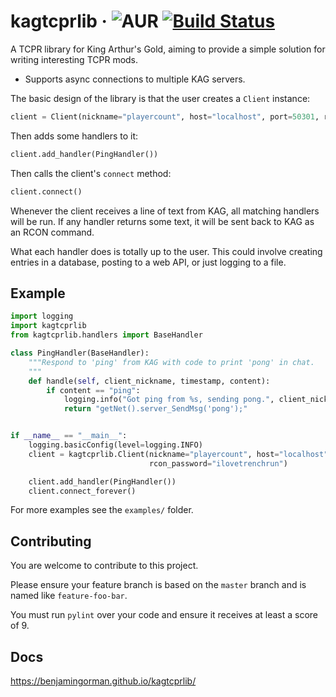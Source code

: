 # kagtcprlib &middot; ![AUR](https://img.shields.io/aur/license/yaourt.svg) [![Build Status](https://travis-ci.org/benjamingorman/kagtcprlib.svg?branch=master)](https://travis-ci.org/benjamingorman/kagtcprlib)


A TCPR library for King Arthur's Gold, aiming to provide a simple solution for writing interesting TCPR mods.

* Supports async connections to multiple KAG servers.

The basic design of the library is that the user creates a `Client` instance:

```python
client = Client(nickname="playercount", host="localhost", port=50301, rcon_password="ilovetrenchrun")
```

Then adds some handlers to it:

```python
client.add_handler(PingHandler())
```

Then calls the client's `connect` method:

```python
client.connect()
```

Whenever the client receives a line of text from KAG, all matching handlers will be run. If any handler returns some text, it will be sent back to KAG as an RCON command.

What each handler does is totally up to the user. This could involve creating entries in a database, posting to a web API, or just logging to a file.

## Example

```python
import logging
import kagtcprlib
from kagtcprlib.handlers import BaseHandler

class PingHandler(BaseHandler):
    """Respond to 'ping' from KAG with code to print 'pong' in chat.
    """
    def handle(self, client_nickname, timestamp, content):
        if content == "ping":
            logging.info("Got ping from %s, sending pong.", client_nickname)
            return "getNet().server_SendMsg('pong');"


if __name__ == "__main__":
    logging.basicConfig(level=logging.INFO)
    client = kagtcprlib.Client(nickname="playercount", host="localhost", port=50301,
                               rcon_password="ilovetrenchrun")

    client.add_handler(PingHandler())
    client.connect_forever()
```

For more examples see the `examples/` folder.

## Contributing

You are welcome to contribute to this project.

Please ensure your feature branch is based on the `master` branch and is named like `feature-foo-bar`.

You must run `pylint` over your code and ensure it receives at least a score of 9.

## Docs

<https://benjamingorman.github.io/kagtcprlib/>
